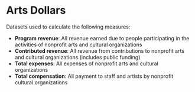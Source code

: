 # Arts Dollars

Datasets used to calculate the following measures:
- **Program revenue**: All revenue earned due to people participating in the activities of nonprofit arts and cultural organizations
- **Contributed revenue**: All revenue from contributions to nonprofit arts and cultural organizations (includes public funding)
- **Total expenses**: All expenses of nonprofit arts and cultural organizations
- **Total compensation**: All payment to staff and artists by nonprofit cultural organizations
